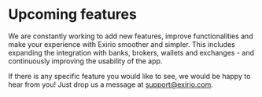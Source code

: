 # Upcoming features

We are constantly working to add new features, improve functionalities and make your experience with Exirio smoother and simpler. This includes expanding the integration with banks, brokers, wallets and exchanges - and continuously improving the usability of the app.

If there is any specific feature you would like to see, we would be happy to hear from you! Just drop us a message at [support@exirio.com](mailto:support@exirio.com).